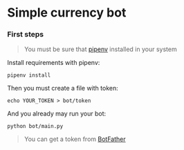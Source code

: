 # Simple currency bot

### First steps

> You must be sure that [pipenv](https://github.com/pypa/pipenv) installed in your system

Install requirements with pipenv:
```commandline
pipenv install
```

Then you must create a file with token:
```commandline
echo YOUR_TOKEN > bot/token
```

And you already may run your bot:
```commandline
python bot/main.py
```
> You can get a token from [BotFather](https://telegram.me/BotFather)

